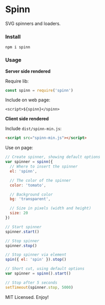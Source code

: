 # Spinn

SVG spinners and loaders.

### Install
```
npm i spinn
```

### Usage

**Server side rendered**

Require lib:
```js
const spinn = require('spinn')
```

Include on web page:
```
<script>${spinn}</spinn>
```

**Client side rendered**

Include `dist/spinn-min.js`:

```html
<script src="spinn-min.js"></script>
```

Use on page:
```js
// Create spinner, showing default options
var spinner = spinn({
  // Where to insert the spinner
  el: 'spinn',

  // The color of the spinner
  color: 'tomato',

  // Background color
  bg: 'transparent',

  // Size in pixels (width and height)
  size: 20
})

// Start spinner
spinner.start()

// Stop spinner
spinner.stop()

// Stop spinner via element
spin({ el: 'spin' }).stop()

// Short cut, using default options
var spinner = spinn().start()

// Stop after 5 seconds
setTimeout(spinner.stop, 5000)
```


MIT Licensed. Enjoy!

